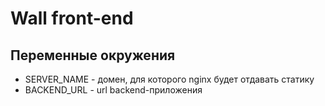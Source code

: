 # Wall front-end

## Переменные окружения

- SERVER_NAME - домен, для которого nginx будет отдавать статику
- BACKEND_URL - url backend-приложения
